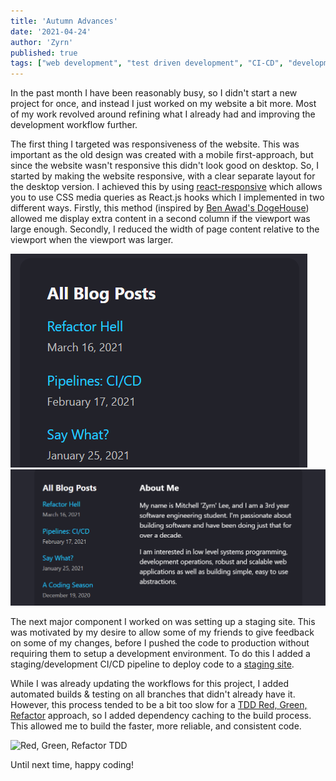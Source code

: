 ```yaml
---
title: 'Autumn Advances'
date: '2021-04-24'
author: 'Zyrn'
published: true
tags: ["web development", "test driven development", "CI-CD", "development operation"]
---
```


In the past month I have been reasonably busy, so I didn't start a new project for once, and instead I just worked on my website a bit more. Most of my work revolved around refining what I already had and improving the development workflow further.

The first thing I targeted was responsiveness of the website. This was important as the old design was created with a mobile first-approach, but since the website wasn't responsive this didn't look good on desktop. So, I started by making the website responsive, with a clear separate layout for the desktop version. I achieved this by using [react-responsive][1] which allows you to use CSS media queries as React.js hooks which I implemented in two different ways. Firstly, this method (inspired by [Ben Awad's DogeHouse][2]) allowed me display extra content in a second column if the viewport was large enough. Secondly, I reduced the width of page content relative to the viewport when the viewport was larger.

![Mobile Layout][5]
![Desktop Layout][6]

The next major component I worked on was setting up a staging site. This was motivated by my desire to allow some of my friends to give feedback on some of my changes, before I pushed the code to production without requiring them to setup a development environment. To do this I added a staging/development CI/CD pipeline to deploy code to a [staging site][3].

While I was already updating the workflows for this project, I added automated builds & testing on all branches that didn't already have it. However, this process tended to be a bit too slow for a [TDD Red, Green, Refactor][4] approach, so I added dependency caching to the build process. This allowed me to build the faster, more reliable, and consistent code.

![Red, Green, Refactor TDD][7]

Until next time, happy coding!

<style>
    article img {
        display: block;
        margin: auto;
        max-width: 100%;
        max-height: 25rem;
    }
</style>

[1]: https://www.npmjs.com/package/react-responsive "NPM react-responsive"
[2]: https://github.com/benawad/dogehouse "DogeHouse Github"
[3]: https://staging.zyrn.dev "Zyrn.Dev Staging Environment"
[4]: https://www.codecademy.com/articles/tdd-red-green-refactor "Test-Driven Development: Red, Green, Refactor"
[5]: /images/autumn_advances/single_column.png "Mobile Layout"
[6]: /images/autumn_advances/two_columns.png "Desktop Layout"
[7]: https://content.codecademy.com/programs/tdd-js/articles/red-green-refactor-tdd.png "Red, Green, Refactor"